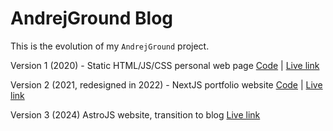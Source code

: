 # AndrejGround Blog

This is the evolution of my `AndrejGround` project.

Version 1 (2020) - Static HTML/JS/CSS personal web page [Code](https://github.com/Ninjaneer87/andrejground) | [Live link](https://ninjaneer87.github.io/andrejground/)

Version 2 (2021, redesigned in 2022) - NextJS portfolio website [Code](https://github.com/Ninjaneer87/andrejground-next) | [Live link](https://andrejground-next.vercel.app/)

Version 3 (2024) AstroJS website, transition to blog [Live link](https://andrejground.com/)
